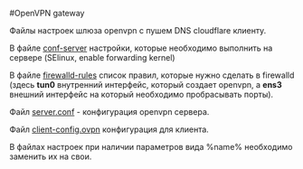 #OpenVPN gateway

Файлы настроек шлюза openvpn с пушем DNS cloudflare клиенту. 

В файле [conf-server](conf-server) настройки, которые необходимо выполнить на сервере (SElinux, enable forwarding kernel)

В файле [firewalld-rules](firewalld-rules) список правил, которые нужно сделать в firewalld (здесь **tun0** внутренний интерфейс, который
создает openvpn, а **ens3** внешний интерфейс на который необходимо пробрасывать порты).

Файл [server.conf](server.conf) - конфигурация openvpn сервера. 

Файл [client-config.ovpn](client-config.ovpn) конфигурация для клиента.

В файлах настроек при наличии параметров вида %name% необходимо заменить их на свои.